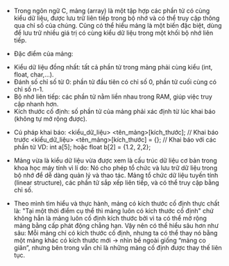 * Trong ngôn ngữ C, mảng (array) là một tập hợp các phần tử có cùng kiểu dữ liệu, được lưu trữ liên tiếp trong bộ nhớ và có thể truy cập thông qua chỉ số của chúng. Cũng có thể hiểu mảng là một biến đặc biệt, dùng để lưu trữ nhiều giá trị có cùng kiểu dữ liệu trong một khối bộ nhớ liên tiếp.

* Đặc điểm của mảng:
- Kiểu dữ liệu đồng nhất: tất cả phần tử trong mảng phải cùng kiểu (int, float, char,…).
- Đánh số chỉ số từ 0: phần tử đầu tiên có chỉ số 0, phần tử cuối cùng có chỉ số n-1.
- Bộ nhớ liên tiếp: các phần tử nằm liền nhau trong RAM, giúp việc truy cập nhanh hơn.
- Kích thước cố định: số phần tử của mảng phải xác định từ lúc khai báo (không tự mở rộng được).

* Cú pháp khai báo:
<kiểu_dữ_liệu> <tên_mảng>[kích_thước]; // Khai báo trước
<kiểu_dữ_liệu> <tên_mảng>[kích_thước] = {}; // Khai báo với các phần tử
VD: int a[5]; hoặc float b[2] = {1.2, 2,2};

* Mảng vừa là kiểu dữ liệu vừa được xem là cấu trúc dữ liệu cơ bản trong khoa học máy tính vì lí do: Nó cho phép tổ chức và lưu trữ dữ liệu trong bộ nhớ để dễ dàng quản lý và thao tác. Mảng tổ chức dữ liệu tuyến tính (linear structure), các phần tử sắp xếp liên tiếp, và có thể truy cập bằng chỉ số.

* Theo mình tìm hiểu và thực hành, mảng có kích thước cố định thực chất là: "Tại một thời điểm cụ thể thì mảng luôn có kích thước cố định" chứ không hẳn là mảng luôn cố định kích thước bởi vì ta có thể mở rộng mảng bằng cấp phát động chẳng hạn. Vậy nên có thể hiểu sâu hơn như sâu:
Mỗi mảng chỉ có kích thước cố định, nhưng ta có thể thay nó bằng một mảng khác có kích thước mới → nhìn bề ngoài giống “mảng co giãn”, nhưng bên trong vẫn chỉ là những mảng cố định được thay thế liên tục.
